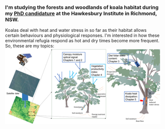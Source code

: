 ### I'm studying the forests and woodlands of koala habitat during my [PhD candidature](https://www.westernsydney.edu.au/hie/people/postgraduate_students) at the Hawkesbury Institute in Richmond, NSW.

Koalas deal with heat and water stress in so far as their habitat allows certain behaviours and physiological responses. I'm interested in how these environmental refugia respond as hot and dry times become more frequent. So, these are my topics:
![alt text](https://github.com/ikotzur/ikotzur-github.io/blob/gh-pages/images/thesis_topic_concept_habitat.png?raw=true)
